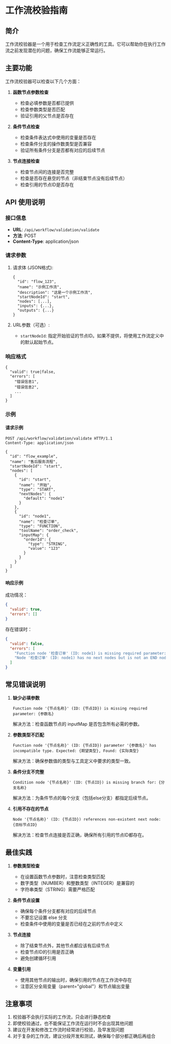 # 工作流校验指南

## 简介

工作流校验器是一个用于检查工作流定义正确性的工具。它可以帮助你在执行工作流之前发现潜在的问题，确保工作流能够正常运行。

## 主要功能

工作流校验器可以检查以下几个方面：

1. **函数节点参数检查**
   - 检查必填参数是否都已提供
   - 检查参数类型是否匹配
   - 验证引用的父节点是否存在

2. **条件节点检查**
   - 检查条件表达式中使用的变量是否存在
   - 检查条件分支的操作数类型是否兼容
   - 验证所有条件分支是否都有对应的后续节点

3. **节点连接检查**
   - 检查节点间的连接是否完整
   - 检查是否存在悬空的节点（非结束节点没有后续节点）
   - 检查引用的节点ID是否存在

## API 使用说明

### 接口信息

- **URL**: `/api/workflow/validation/validate`
- **方法**: POST
- **Content-Type**: application/json

### 请求参数

1. 请求体 (JSON格式):
   ```jsonc
   {
     "id": "flow_123",
     "name": "示例工作流",
     "description": "这是一个示例工作流",
     "startNodeId": "start",
     "nodes": [...],
     "inputs": {...},
     "outputs": {...}
   }
   ```

2. URL参数（可选）:
   - `startNodeId`: 指定开始验证的节点ID。如果不提供，将使用工作流定义中的默认起始节点。

### 响应格式

```jsonc
{
  "valid": true|false,
  "errors": [
    "错误信息1",
    "错误信息2",
    ...
  ]
}
```

### 示例

#### 请求示例

```http
POST /api/workflow/validation/validate HTTP/1.1
Content-Type: application/json

{
  "id": "flow_example",
  "name": "售后服务流程",
  "startNodeId": "start",
  "nodes": [
    {
      "id": "start",
      "name": "开始",
      "type": "START",
      "nextNodes": {
        "default": "node1"
      }
    },
    {
      "id": "node1",
      "name": "检查订单",
      "type": "FUNCTION",
      "toolName": "order_check",
      "inputMap": {
        "orderId": {
          "type": "STRING",
          "value": "123"
        }
      }
    }
  ]
}
```

#### 响应示例

成功情况：
```json
{
  "valid": true,
  "errors": []
}
```

存在错误时：
```json
{
  "valid": false,
  "errors": [
    "Function node '检查订单' (ID: node1) is missing required parameter: customerName",
    "Node '检查订单' (ID: node1) has no next nodes but is not an END node"
  ]
}
```

## 常见错误说明

1. **缺少必填参数**
   ```
   Function node '{节点名称}' (ID: {节点ID}) is missing required parameter: {参数名}
   ```
   解决方法：检查函数节点的 inputMap 是否包含所有必需的参数。

2. **参数类型不匹配**
   ```
   Function node '{节点名称}' (ID: {节点ID}) parameter '{参数名}' has incompatible type. Expected: {期望类型}, Found: {实际类型}
   ```
   解决方法：确保参数值的类型与工具定义中要求的类型一致。

3. **条件分支不完整**
   ```
   Condition node '{节点名称}' (ID: {节点ID}) is missing branch for: {分支名称}
   ```
   解决方法：为条件节点的每个分支（包括else分支）都指定后续节点。

4. **引用不存在的节点**
   ```
   Node '{节点名称}' (ID: {节点ID}) references non-existent next node: {目标节点ID}
   ```
   解决方法：检查节点连接是否正确，确保所有引用的节点ID都存在。

## 最佳实践

1. **参数类型检查**
   - 在设置函数节点参数时，注意检查类型匹配
   - 数字类型（NUMBER）和整数类型（INTEGER）是兼容的
   - 字符串类型（STRING）需要严格匹配

2. **条件节点设置**
   - 确保每个条件分支都有对应的后续节点
   - 不要忘记设置 else 分支
   - 检查条件中使用的变量是否已经在之前的节点中定义

3. **节点连接**
   - 除了结束节点外，其他节点都应该有后续节点
   - 检查节点ID的引用是否正确
   - 避免创建循环引用

4. **变量引用**
   - 使用其他节点的输出时，确保引用的节点在工作流中存在
   - 注意区分全局变量（parent="global"）和节点输出变量

## 注意事项

1. 校验器不会执行实际的工作流，只会进行静态检查
2. 即使校验通过，也不能保证工作流在运行时不会出现其他问题
3. 建议在开发和修改工作流时经常进行校验，及早发现问题
4. 对于复杂的工作流，建议分段开发和测试，确保每个部分都正确后再组合